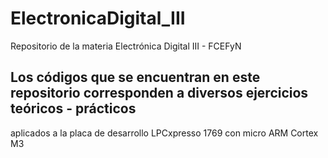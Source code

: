 # ElectronicaDigital_III
Repositorio de la materia Electrónica Digital III - FCEFyN
## Los códigos que se encuentran en este repositorio corresponden a diversos ejercicios teóricos - prácticos 
aplicados a la placa de desarrollo LPCxpresso 1769 con micro ARM Cortex M3
